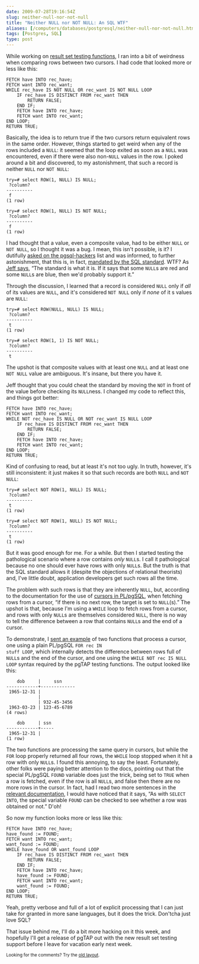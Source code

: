 ```yaml
--- 
date: 2009-07-28T19:16:54Z
slug: neither-null-nor-not-null
title: "Neither NULL nor NOT NULL: An SQL WTF"
aliases: [/computers/databases/postgresql/neither-null-nor-not-null.html]
tags: [Postgres, SQL]
type: post
---
```


<p>While working on <a href="/computers/databases/postgresql/results_eq.html"
title="Committed: pgTAP Result Set Assertion Functions">result set testing
functions</a>, I ran into a bit of weirdness when comparing rows between two
cursors. I had code that looked more or less like this:</p>

<pre><code>FETCH have INTO rec_have;
FETCH want INTO rec_want;
WHILE rec_have IS NOT NULL OR rec_want IS NOT NULL LOOP
    IF rec_have IS DISTINCT FROM rec_want THEN
        RETURN FALSE;
    END IF;
    FETCH have INTO rec_have;
    FETCH want INTO rec_want;
END LOOP;
RETURN TRUE;
</code></pre>

<p>Basically, the idea is to return true if the two cursors return equivalent
rows in the same order. However, things started to get weird when any of the
rows included a <code>NULL</code>: it seemed that the loop exited as soon as a <code>NULL</code> was
encountered, even if there were also non-<code>NULL</code> values in the row. I poked
around a bit and discovered, to my astonishment, that such a record is neither
<code>NULL</code> nor <code>NOT NULL</code>:</p>

<pre><code>try=# select ROW(1, NULL) IS NULL;
 ?column? 
&#x002d;&#x002d;&#x002d;&#x002d;&#x002d;&#x002d;&#x002d;&#x002d;&#x002d;&#x002d;
 f
(1 row)

try=# select ROW(1, NULL) IS NOT NULL;
 ?column? 
&#x002d;&#x002d;&#x002d;&#x002d;&#x002d;&#x002d;&#x002d;&#x002d;&#x002d;&#x002d;
 f
(1 row)
</code></pre>

<p>I had thought that a value, even a composite value, had to be either <code>NULL</code> or
<code>NOT NULL</code>, so I thought it was a bug. I mean, this isn't possible, is it? I
dutifully
<a href="http://archives.postgresql.org/pgsql-hackers/2009-07/msg01518.php">asked on the pgsql-hackers</a>
list and was informed, to further astonishment, that this is, in fact,
<a href="http://archives.postgresql.org/pgsql-hackers/2009-07/msg01525.php">mandated by the SQL standard</a>.
WTF? As <a href="http://archives.postgresql.org/pgsql-hackers/2009-07/msg01588.php">Jeff says</a>,
“The standard is what it is. If it says that some <code>NULL</code>s are red and some <code>NULL</code>s
are blue, then we'd probably support it.”</p>

<p>Through the discussion, I learned that a record is considered <code>NULL</code> only if
<em>all</em> of its values are <code>NULL</code>, and it's considered <code>NOT NULL</code> only if <em>none</em>
of it s values are <code>NULL</code>:</p>

<pre><code>try=# select ROW(NULL, NULL) IS NULL;
 ?column? 
&#x002d;&#x002d;&#x002d;&#x002d;&#x002d;&#x002d;&#x002d;&#x002d;&#x002d;&#x002d;
 t
(1 row)

try=# select ROW(1, 1) IS NOT NULL;
 ?column? 
&#x002d;&#x002d;&#x002d;&#x002d;&#x002d;&#x002d;&#x002d;&#x002d;&#x002d;&#x002d;
 t
</code></pre>

<p>The upshot is that composite values with at least one <code>NULL</code> and at least
one <code>NOT NULL</code> value are ambiguous. It's insane, but there you have it.</p>

<p>Jeff thought that you could cheat the standard by moving the <code>NOT</code> in front
of the value before checking its <code>NULL</code>ness. I changed my code to reflect
this, and things got better:</p>

<pre><code>FETCH have INTO rec_have;
FETCH want INTO rec_want;
WHILE NOT rec_have IS NULL OR NOT rec_want IS NULL LOOP
    IF rec_have IS DISTINCT FROM rec_want THEN
        RETURN FALSE;
    END IF;
    FETCH have INTO rec_have;
    FETCH want INTO rec_want;
END LOOP;
RETURN TRUE;
</code></pre>

<p>Kind of confusing to read, but at least it's not too ugly. In truth, however, it's still
inconsistent: it just makes it so that such records are both <code>NULL</code> and <code>NOT NULL</code>:</p>

<pre><code>try=# select NOT ROW(1, NULL) IS NULL;
 ?column? 
&#x002d;&#x002d;&#x002d;&#x002d;&#x002d;&#x002d;&#x002d;&#x002d;&#x002d;&#x002d;
 t
(1 row)

try=# select NOT ROW(1, NULL) IS NOT NULL;
 ?column? 
&#x002d;&#x002d;&#x002d;&#x002d;&#x002d;&#x002d;&#x002d;&#x002d;&#x002d;&#x002d;
 t
(1 row)
</code></pre>

<p>But it was good enough for me. For a while. But then I started testing the
pathological scenario where a row contains <em>only</em> <code>NULL</code>s. I call it
pathological because no one should ever have rows with only <code>NULL</code>s. But the
truth is that the SQL standard allows it (despite the objections of
relational theorists) and, I've little doubt, application developers get such
rows all the time.</p>

<p>The problem with such rows is that they are inherently <code>NULL</code>, but, according
to the documentation for the use of
<a href="http://www.postgresql.org/docs/8.4/static/plpgsql-cursors.html">cursors in PL/pgSQL</a>,
when fetching rows from a cursor, “if there is no next row, the target is set
to <code>NULL</code>(s).” The upshot is that, because I'm using a <code>WHILE</code> loop to fetch
rows from a cursor, and rows with only <code>NULL</code>s are themselves considered
<code>NULL</code>, there is no way to tell the difference between a row that contains
<code>NULL</code>s and the end of a cursor.</p>

<p>To demonstrate, I
<a href="http://archives.postgresql.org/pgsql-hackers/2009-07/msg01736.php">sent an example</a>
of two functions that process a cursor, one using a plain PL/pgSQL <code>FOR rec IN
stuff LOOP</code>, which internally detects the difference between rows full of
<code>NULL</code>s and the end of the cursor, and one using the <code>WHILE NOT rec IS NULL
LOOP</code> syntax required by the pgTAP testing functions. The output looked like
this:</p>

<pre><code>    dob     |     ssn
&#x002d;&#x002d;&#x002d;&#x002d;&#x002d;&#x002d;&#x002d;&#x002d;&#x002d;&#x002d;&#x002d;&#x002d;+&#x002d;&#x002d;&#x002d;&#x002d;&#x002d;&#x002d;&#x002d;&#x002d;&#x002d;&#x002d;&#x002d;&#x002d;-
 1965-12-31 |
            |
            | 932-45-3456
 1963-03-23 | 123-45-6789
(4 rows)

    dob     | ssn
&#x002d;&#x002d;&#x002d;&#x002d;&#x002d;&#x002d;&#x002d;&#x002d;&#x002d;&#x002d;&#x002d;&#x002d;+&#x002d;&#x002d;&#x002d;&#x002d;-
 1965-12-31 |
(1 row)
</code></pre>

<p>The two functions are processing the same query in cursors, but while the
<code>FOR</code> loop properly returned all four rows, the <code>WHILE</code> loop stopped when it
hit a row with only <code>NULL</code>s. I found this annoying, to say the least.
Fortunately, other folks were paying better attention to the docs, pointing
out that the special PL/pgSQL <code>FOUND</code> variable does just the trick, being set
to <code>TRUE</code> when a row is fetched, even if the row is all <code>NULL</code>s, and false
then there are no more rows in the cursor. In fact, had I read two more
sentences in the
<a href="http://www.postgresql.org/docs/8.3/static/plpgsql-cursors.html#AEN44324">relevant documentation</a>,
I would have noticed that it says, “As with <code>SELECT INTO</code>, the special
variable <code>FOUND</code> can be checked to see whether a row was obtained or not.”
D'oh!</p>

<p>So now my function looks more or less like this:</p>

<pre><code>FETCH have INTO rec_have;
have_found := FOUND;
FETCH want INTO rec_want;
want_found := FOUND;
WHILE have_found OR want_found LOOP
    IF rec_have IS DISTINCT FROM rec_want THEN
        RETURN FALSE;
    END IF;
    FETCH have INTO rec_have;
    have_found := FOUND;
    FETCH want INTO rec_want;
    want_found := FOUND;
END LOOP;
RETURN TRUE;
</code></pre>

<p>Yeah, pretty verbose and full of a lot of explicit processing that I can just
take for granted in more sane languages, but it does the trick. Don'tcha just
love SQL?</p>

<p>That issue behind me, I'll do a bit more hacking on it this week, and
hopefully I'll get a release of pgTAP out with the new result set testing
support before I leave for vacation early next week.</p>

<p class="past"><small>Looking for the comments? Try the <a rel="nofollow" href="//past.justatheory.com/computers/databases/postgresql/neither-null-nor-not-null.html">old layout</a>.</small></p>


